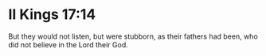 # II Kings 17:14

But they would not listen, but were stubborn, as their fathers had been, who did not believe in the Lord their God.
